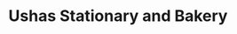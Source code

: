 ---
title: "Ushas Stationary and Bakery"
url: /kollam/ushas-stationary-and-bakery/
shop: Bäckerei
---
